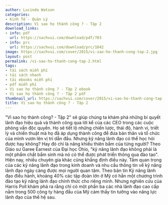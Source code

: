 ```yaml
---
author: Lucinda Watson
categories:
- Kinh Tế - Quản Lý
description: Vì sao họ thành công ? - Tập 2
download_links:
- info: pdf
  url: https://sachvui.com/download/pdf/703
- info: prc
  url: https://sachvui.com/download/prc/1042
image: https://sachvui.com/cover/2015/vi-sao-ho-thanh-cong-tap-2.jpg
layout: post
permalink: /vi-sao-ho-thanh-cong-tap-2.html
tags:
- tải sách miễn phí
- tải sách nhanh
- tải ebooks miễn phí
- pdf miễn phí
- Vì sao họ thành công ? - Tập 2 ebook
- Vì sao họ thành công ? - Tập 2 pdf
thumbnail_url: https://sachvui.com/cover/2015/vi-sao-ho-thanh-cong-tap-2.jpg
title: Vì sao họ thành công ? - Tập 2
---
```


 <div class="item-desc text-justify"> "Vì sao họ thành công? - Tập 2" sẽ giúp chúng ta khám phá những bí quyết lãnh đạo hiệu quả và thành công qua lời kể của các CEO trong các cuộc phỏng vấn độc quyền. Họ sẽ tiết lộ những chiến lược, thái độ, hành vi, triết lý và chiến thuật mà họ đã áp dụng thành công để đưa bản thân và tổ chức của mình vươn lên vị trí dẫn đầu. Nhưng kỹ năng lãnh đạo có thể học hỏi được hay không? Hay đó chỉ là năng khiếu thiên bẩm của từng người? Theo Giáo sư Garee Earnest của Đại học Ohio, "kỹ năng lãnh đạo không phải là một phẩm chất bẩm sinh mà nó có thể được phát triển thông qua đào tạo". Hiện nay, nhiều chuyên gia khác cũng khẳng định điều này. Tầm quan trọng của các kỹ năng lãnh đạo trong kinh doanh và nhu cầu thông tin về kỹ năng lãnh đạo ngày càng được mọi người quan tâm. Theo bản tin Kỹ năng lãnh đạo điều hành, khoảng 40% các tập đoàn lớn ở Mỹ có hẳn một chương trình đào tạo kỹ năng lãnh đạo chính thức cho riêng mình. Nhưng nghiên cứu của Harris Poll khám phá ra rằng chỉ có một phần ba các nhà lãnh đạo cao cấp nằm trong 500 công ty hàng đầu của Mỹ cảm thấy tin tưởng vào năng lực lãnh đạo của thế hệ sau. </div>